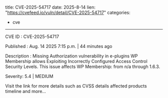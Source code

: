  
title: CVE-2025-54717
date: 2025-8-14
lien: "https://cvefeed.io/vuln/detail/CVE-2025-54717"
categories:
  - cve
---

CVE ID : CVE-2025-54717

Published :  Aug. 14
2025
7:15 p.m. | 44 minutes ago

Description : Missing Authorization vulnerability in e-plugins WP Membership allows Exploiting Incorrectly Configured Access Control Security Levels. This issue affects WP Membership: from n/a through 1.6.3.

Severity: 5.4 | MEDIUM

Visit the link for more details
such as CVSS details
affected products
timeline
and more...
